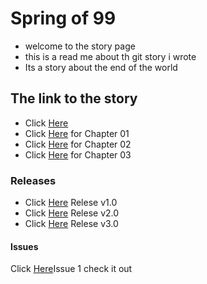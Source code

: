 # Spring of 99
- welcome to the story page
- this is a read me about th git story i wrote
- Its a story  about the end of the world 
 ## The link to the story
 
 - Click [Here](https://sukhi2699.github.io/github-story-2019/)
 - Click [Here](https://sukhi2699.github.io/github-story-2019/Chapter1.html) for Chapter 01
 - Click [Here](https://sukhi2699.github.io/github-story-2019/Chapter2.html) for Chapter 02
 - Click [Here](https://sukhi2699.github.io/github-story-2019/Chapter3.html) for Chapter 03
 
### Releases
- Click [Here](https://github.com/Sukhi2699/github-story-2019/releases/tag/v1.0) Relese v1.0
- Click [Here](https://github.com/Sukhi2699/github-story-2019/releases/tag/v2.0) Relese v2.0
- Click [Here](https://github.com/Sukhi2699/github-story-2019/releases/tag/v3.0) Relese v3.0
#### Issues
Click [Here](https://github.com/Sukhi2699/github-story-2019/releases/tag/v1.0)Issue 1
check it out

